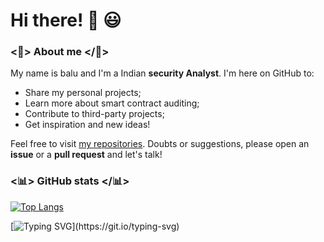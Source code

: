 # Hi there! 👋 😃

### <🌹> About me </🌹>

My name is balu and I'm a Indian **security Analyst**. I'm here on GitHub to:
- Share my personal projects;
- Learn more about smart contract auditing;
- Contribute to third-party projects;
- Get inspiration and new ideas!

Feel free to visit [my repositories](https://github.com/balook?tab=repositories). Doubts or suggestions, please open an **issue** or a **pull request** and let's talk!


### <📊> GitHub stats </📊>


 [![Top Langs](https://github-readme-stats.vercel.app/api/top-langs/?username=balook&theme=dark&text_color=fff&border_color=79ff97&layout=compact)](https://github.com/balook) 



[![Typing SVG](https://readme-typing-svg.herokuapp.com?font=Ubuntu&color=%230EAA20&vCenter=true&lines=Thanks+for+visiting!+You're+welcome!)](https://git.io/typing-svg)

